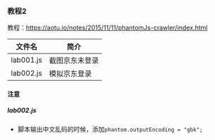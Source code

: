 ### 教程2
教程：https://aotu.io/notes/2015/11/11/phantomJs-crawler/index.html

|文件名|简介|
|---|---|
|lab001.js|截图京东未登录|
|lab002.js|模拟京东登录|

#### 注意
##### lab002.js
 - 脚本输出中文乱码的时候，添加`phantom.outputEncoding = "gbk";`